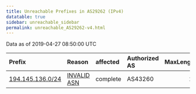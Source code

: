 ```yaml
---
title: Unreachable Prefixes in AS29262 (IPv4)
datatable: true
sidebar: unreachable_sidebar
permalink: unreachable_AS29262-v4.html
---
```


Data as of 2019-04-27 08:50:00 UTC


<div class="datatable-begin"></div>

| Prefix                                                     | Reason                                                                                                  | affected   | Authorized AS   |   MaxLength | Anchor                                         |   unreachable /24s |
|:-----------------------------------------------------------|:--------------------------------------------------------------------------------------------------------|:-----------|:----------------|------------:|:-----------------------------------------------|-------------------:|
| [194.145.136.0/24](https://stat.ripe.net/194.145.136.0/24) | [INVALID ASN](https://rpki-validator.ripe.net/announcement-preview?asn=AS29262&prefix=194.145.136.0/24) | complete   | AS43260         |          24 | [RIPE](unreachable_RIPE_NCC_RPKI_Root-v4.html) |                  1 |

<div class="datatable-end"></div>